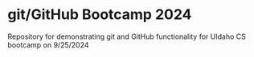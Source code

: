 # git/GitHub Bootcamp 2024
Repository for demonstrating git and GitHub functionality for UIdaho CS bootcamp on 9/25/2024
